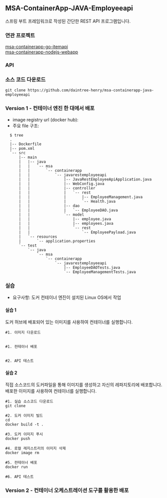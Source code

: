 ## MSA-ContainerApp-JAVA-Employeeapi
스프링 부트 프레임워크로 작성된 간단한 REST API 프로그램입니다.

### 연관 프로젝트
[msa-containerapp-go-itemapi](https://github.com/daintree-henry/msa-containerapp-go-itemapi)  
[msa-containerapp-nodejs-webapp](https://github.com/daintree-henry/msa-containerapp-nodejs-webapp)

### API

### 소스 코드 다운로드
```shell
git clone https://github.com/daintree-henry/msa-containerapp-java-employeeapi
```

### Version 1 - 컨테이너 엔진 한 대에서 배포
- image registry url (docker hub): 
- 주요 file 구조:
```shell
  $ tree
  .
  |-- Dockerfile
  |-- pom.xml
  `-- src
      |-- main
      |   |-- java
      |   |   `-- msa
      |   |       `-- containerapp
      |   |           `-- javarestemployeeapi
      |   |               |-- JavaRestEmployeeApiApplication.java
      |   |               |-- WebConfig.java
      |   |               |-- controller
      |   |               |   `-- rest
      |   |               |       |-- EmployeeManagement.java
      |   |               |       `-- Health.java
      |   |               |-- dao
      |   |               |   `-- EmployeeDAO.java
      |   |               `-- model
      |   |                   |-- employee.java
      |   |                   |-- employees.java
      |   |                   `-- rest
      |   |                       `-- EmployeePayload.java
      |   `-- resources
      |       `-- application.properties
      `-- test
          `-- java
              `-- msa
                  `-- containerapp
                      `-- javarestemployeeapi
                          |-- EmployeeDAOTests.java
                          `-- EmployeeManagementTests.java
```

### 실습
- 요구사항: 도커 컨테이너 엔진이 설치된 Linux OS에서 작업

#### 실습 1
도커 허브에 배포되어 있는 이미지를 사용하여 컨테이너를 실행합니다.
```shell
#1. 이미지 다운로드


#1. 컨테이너 배포


#2. API 테스트

```

#### 실습 2
직접 소스코드의 도커파일을 통해 이미지를 생성하고 자신의 레파지토리에 배포합니다.
배포한 이미지를 사용하여 컨테이너를 실행합니다.
```shell
#1. 실습 소스코드 다운로드
git clone 

#2. 도커 이미지 빌드
cd 
docker build -t .

#3. 도커 이미지 푸시
docker push 

#4. 로컬 레지스트리의 이미지 삭제
docker image rm 

#5. 컨테이너 배포
docker run 

#6. API 테스트

```

### Version 2 - 컨테이너 오케스트레이션 도구를 활용한 배포

